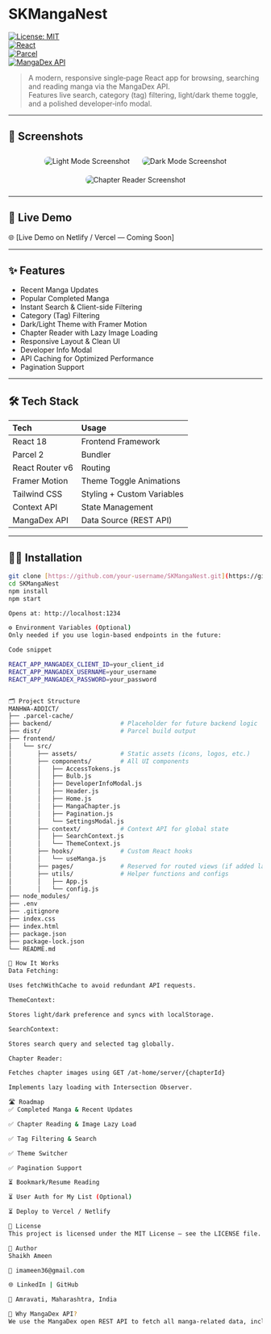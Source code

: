 # SKMangaNest

[![License: MIT](https://img.shields.io/badge/License-MIT-blue.svg)](LICENSE)  
[![React](https://img.shields.io/badge/Library-React-blue.svg)](https://reactjs.org/)  
[![Parcel](https://img.shields.io/badge/Bundler-Parcel-important.svg)](https://parceljs.org/)  
[![MangaDex API](https://img.shields.io/badge/API-MangaDex-orange.svg)](https://api.mangadex.org/)

> A modern, responsive single‑page React app for browsing, searching and reading manga via the MangaDex API.  
> Features live search, category (tag) filtering, light/dark theme toggle, and a polished developer‑info modal.


---

## 📸 Screenshots

<p align="center">
  <!-- Replace with actual screenshot links when available -->
  <img src="https://placehold.co/400x250/E0E0E0/333333?text=Light+Mode" alt="Light Mode Screenshot" style="margin: 10px; border-radius: 8px;" />
  <img src="https://placehold.co/400x250/333333/E0E0E0?text=Dark+Mode" alt="Dark Mode Screenshot" style="margin: 10px; border-radius: 8px;" />
  <img src="https://placehold.co/400x250/A0A0A0/FFFFFF?text=Chapter+Reader" alt="Chapter Reader Screenshot" style="margin: 10px; border-radius: 8px;" />
</p>

---

## 🚀 Live Demo

🌐 [Live Demo on Netlify / Vercel — Coming Soon]

---

## ✨ Features

* Recent Manga Updates
* Popular Completed Manga
* Instant Search & Client-side Filtering
* Category (Tag) Filtering
* Dark/Light Theme with Framer Motion
* Chapter Reader with Lazy Image Loading
* Responsive Layout & Clean UI
* Developer Info Modal
* API Caching for Optimized Performance
* Pagination Support

---

## 🛠️ Tech Stack

| Tech             | Usage               |
| :--------------- | :------------------ |
| React 18         | Frontend Framework  |
| Parcel 2         | Bundler             |
| React Router v6  | Routing             |
| Framer Motion    | Theme Toggle Animations |
| Tailwind CSS     | Styling + Custom Variables |
| Context API      | State Management    |
| MangaDex API     | Data Source (REST API) |

---

## 🧑‍💻 Installation

```bash
git clone [https://github.com/your-username/SKMangaNest.git](https://github.com/your-username/SKMangaNest.git)
cd SKMangaNest
npm install
npm start

Opens at: http://localhost:1234

⚙️ Environment Variables (Optional)
Only needed if you use login-based endpoints in the future:

Code snippet

REACT_APP_MANGADEX_CLIENT_ID=your_client_id
REACT_APP_MANGADEX_USERNAME=your_username
REACT_APP_MANGADEX_PASSWORD=your_password


🗂️ Project Structure
MANHWA-ADDICT/
├── .parcel-cache/
├── backend/                   # Placeholder for future backend logic
├── dist/                      # Parcel build output
├── frontend/
│   └── src/
│       ├── assets/            # Static assets (icons, logos, etc.)
│       ├── components/        # All UI components
│       │   ├── AccessTokens.js
│       │   ├── Bulb.js
│       │   ├── DeveloperInfoModal.js
│       │   ├── Header.js
│       │   ├── Home.js
│       │   ├── MangaChapter.js
│       │   ├── Pagination.js
│       │   └── SettingsModal.js
│       ├── context/           # Context API for global state
│       │   ├── SearchContext.js
│       │   └── ThemeContext.js
│       ├── hooks/             # Custom React hooks
│       │   └── useManga.js
│       ├── pages/             # Reserved for routed views (if added later)
│       ├── utils/             # Helper functions and configs
│       │   ├── App.js
│       │   └── config.js
├── node_modules/
├── .env
├── .gitignore
├── index.css
├── index.html
├── package.json
├── package-lock.json
└── README.md

🧠 How It Works
Data Fetching:

Uses fetchWithCache to avoid redundant API requests.

ThemeContext:

Stores light/dark preference and syncs with localStorage.

SearchContext:

Stores search query and selected tag globally.

Chapter Reader:

Fetches chapter images using GET /at-home/server/{chapterId}

Implements lazy loading with Intersection Observer.

🛣️ Roadmap
✅ Completed Manga & Recent Updates

✅ Chapter Reading & Image Lazy Load

✅ Tag Filtering & Search

✅ Theme Switcher

✅ Pagination Support

⏳ Bookmark/Resume Reading

⏳ User Auth for My List (Optional)

⏳ Deploy to Vercel / Netlify

📄 License
This project is licensed under the MIT License — see the LICENSE file.

🙋 Author
Shaikh Ameen

📧 imameen36@gmail.com

🌐 LinkedIn | GitHub

📍 Amravati, Maharashtra, India

🔗 Why MangaDex API?
We use the MangaDex open REST API to fetch all manga-related data, including covers, tags, chapters, and images — making this a pure frontend app with no server-side dependencies.
